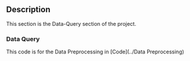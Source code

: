 ## Description

This section is the Data-Query section of the project.

### Data Query

This code is for the Data Preprocessing in [Code](../Data Preprocessing)
